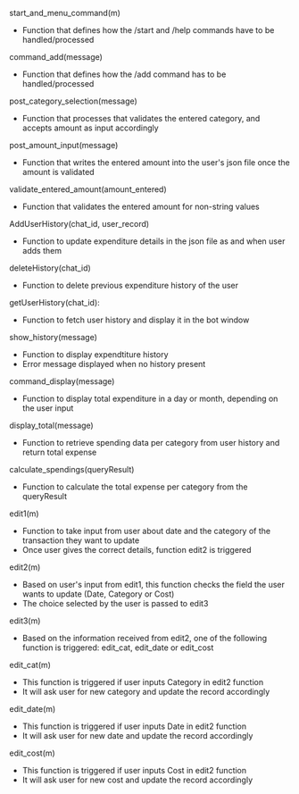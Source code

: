 start_and_menu_command(m)
- Function that defines how the /start and /help commands have to be handled/processed

command_add(message)
- Function that defines how the /add command has to be handled/processed

post_category_selection(message)
- Function that processes that validates the entered category, and accepts amount as input accordingly

post_amount_input(message)
- Function that writes the entered amount into the user's json file once the amount is validated 

validate_entered_amount(amount_entered)
- Function that validates the entered amount for non-string values

AddUserHistory(chat_id, user_record)
- Function to update expenditure details in the json file as and when user adds them

deleteHistory(chat_id)
- Function to delete previous expenditure history of the user

getUserHistory(chat_id):
- Function to fetch user history and display it in the bot window

show_history(message)
- Function to display expendtiture history
- Error message displayed when no history present

command_display(message)
- Function to display total expenditure in a day or month, depending on the user input

display_total(message)
- Function to retrieve spending data per category from user history and return total expense

calculate_spendings(queryResult)
- Function to calculate the total expense per category from the queryResult

edit1(m)
- Function to take input from user about date and the category of the transaction they want to update
- Once user gives the correct details, function edit2 is triggered

edit2(m)
- Based on user's input from edit1, this function checks the field the user wants to update (Date, Category or Cost)
- The choice selected by the user is passed to edit3

edit3(m)
- Based on the information received from edit2, one of the following function is triggered: edit_cat, edit_date or edit_cost

edit_cat(m)
- This function is triggered if user inputs Category in edit2 function
- It will ask user for new category and update the record accordingly

edit_date(m)
- This function is triggered if user inputs Date in edit2 function
- It will ask user for new date and update the record accordingly

edit_cost(m)
- This function is triggered if user inputs Cost in edit2 function
- It will ask user for new cost and update the record accordingly
